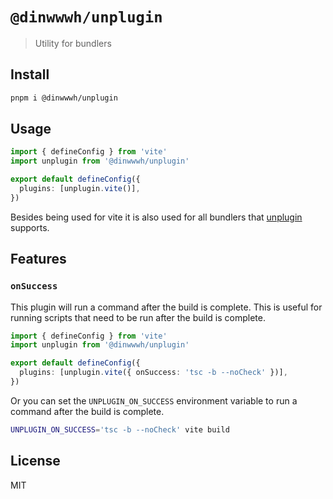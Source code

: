 # `@dinwwwh/unplugin`

> Utility for bundlers

## Install

```bash
pnpm i @dinwwwh/unplugin
```

## Usage

```ts
import { defineConfig } from 'vite'
import unplugin from '@dinwwwh/unplugin'

export default defineConfig({
  plugins: [unplugin.vite()],
})
```

Besides being used for vite it is also used for all bundlers that [unplugin](https://github.com/unjs/unplugin) supports.

## Features

### `onSuccess`

This plugin will run a command after the build is complete. This is useful for running scripts that need to be run after the build is complete.

```ts
import { defineConfig } from 'vite'
import unplugin from '@dinwwwh/unplugin'

export default defineConfig({
  plugins: [unplugin.vite({ onSuccess: 'tsc -b --noCheck' })],
})
```

Or you can set the `UNPLUGIN_ON_SUCCESS` environment variable to run a command after the build is complete.

```bash
UNPLUGIN_ON_SUCCESS='tsc -b --noCheck' vite build
```

## License 

MIT